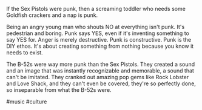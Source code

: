 If the Sex Pistols were punk, then a screaming toddler who needs some Goldfish crackers and a nap is punk. 

Being an angry young man who shouts NO at everything isn't punk. It's pedestrian and boring. Punk says YES, even if it's inventing something to say YES for. Anger is merely destructive. Punk is constructive. Punk is the DIY ethos. It's about creating something from nothing because you know it needs to exist. 

The B-52s were way more punk than the Sex Pistols. They created a sound and an image that was instantly recognizable and memorable, a sound that can't be imitated. They cranked out amazing pop gems like Rock Lobster and Love Shack, and they can't even be covered, they're so perfectly done, so inseparable from what the B-52s were. 

#music #culture
